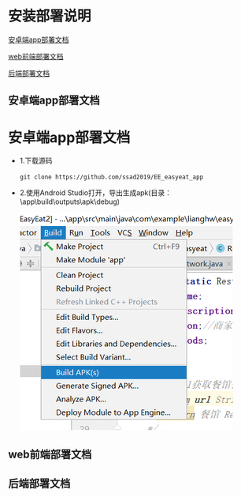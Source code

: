 
# 安装部署说明
[安卓端app部署文档](#1)

[web前端部署文档](#2)

[后端部署文档](#3)


<h2 id='1'> 安卓端app部署文档 </h2>

# 安卓端app部署文档

- 1.下载源码

  `git clone https://github.com/ssad2019/EE_easyeat_app`
  
- 2.使用Android Studio打开，导出生成apk(目录：\app\build\outputs\apk\debug)

  ![MakeApk](./pic/安装部署说明/MakeApk.png)


<h2 id='2'> web前端部署文档 </h2>

<h2 id='3'> 后端部署文档 </h2>

